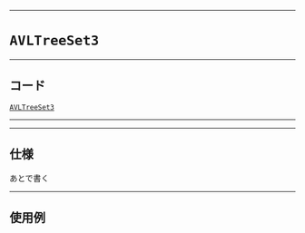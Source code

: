 _____

# `AVLTreeSet3`

_____

## コード

[`AVLTreeSet3`](https://github.com/titan-23/Library_py/blob/main/DataStructures/AVLTree/AVLTreeSet3.py)
<!-- code=https://github.com/titan-23/Library_py/blob/main/DataStructures\AVLTree\AVLTreeSet3.py -->

_____

_____

## 仕様

あとで書く

_____

## 使用例

```python
```
